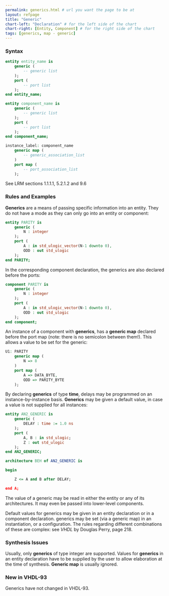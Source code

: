 ```yaml
---
permalink: generics.html # url you want the page to be at
layout: refpage
title: "Generic"
chart-left: "Declaration" # for the left side of the chart
chart-right: [Entity, Component] # for the right side of the chart
tags: [generics, map - generic]
---
```


<h3 class="text-hr"><span>Syntax</span></h3>

<!-- include the vhdl tag to highlight as vhdl -->
```vhdl
entity entity_name is
    generic (
        -- generic list
    );
    port (
        -- port list
    );
end entity_name;
```

```vhdl
entity component_name is
    generic (
        -- generic list
    );
    port (
        -- port list
    );
end component_name;
```

```vhdl
instance_label: component_name
    generic map (
        -- generic_association_list
    )
    port map (
        -- port_association_list
    );
```

See LRM sections 1.1.1.1, 5.2.1.2 and 9.6

<h3 class="text-hr"><span>Rules and Examples</span></h3>

__Generics__ are a means of passing specific information into an entity. They do not have a mode as they can only go into an entity or component:
```vhdl
entity PARITY is
    generic (
        N : integer
    );
    port (
        A : in std_ulogic_vector(N-1 downto 0),
        ODD : out std_ulogic
    );
end PARITY;
```

In the corresponding component declaration, the generics are also declared before the ports:
```vhdl
component PARITY is
    generic (
        N : integer
    );
    port (
        A : in std_ulogic_vector(N-1 downto 0),
        ODD : out std_ulogic
    );
end component;
```

An instance of a component with __generics__, has a __generic map__ declared before the port map (note: there is no semicolon between them!). This allows a value to be set for the generic:
```vhdl
U1: PARITY
    generic map (
        N => 8
    )
    port map (
        A => DATA_BYTE,
        ODD => PARITY_BYTE
    );
```

By declaring __generics__ of type __time__, delays may be programmed on an instance-by-instance basis. __Generics__ may be given a default value, in case a value is not supplied for all instances:
```vhdl
entity AN2_GENERIC is
    generic (
        DELAY : time := 1.0 ns
    );
    port (
        A, B : in std_ulogic;
        Z : out std_ulogic
    );
end AN2_GENERIC;

architecture BEH of AN2_GENERIC is

begin

    Z <= A and B after DELAY;

end A;
```

The value of a generic may be read in either the entity or any of its architectures. It may even be passed into lower-level components.

Default values for generics may be given in an entity declaration or in a component declaration. generics may be set (via a generic map) in an instantiation, or a configuration. The rules regarding different combinations of these are complex: see _VHDL_ by Douglas Perry, page 218.

<h3 class="text-hr"><span>Synthesis Issues</span></h3>

Usually, only __generics__ of type integer are supported. Values for __generics__ in an entity declaration have to be supplied by the user to allow elaboration at the time of synthesis. __Generic map__ is usually ignored.

<h3 class="text-hr"><span>New in VHDL-93</span></h3>

Generics have not changed in VHDL-93.

